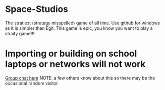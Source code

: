 # Space-Studios
The stratiest (stratagy misspelled) game of all time.
Use github for windows as it is simpler than Egit.
This game is epic, you know you want to play a straity game!!!!
# Importing or building on school laptops or networks will not work

[Group chat here](https://test-chat-nikola-bojanic.c9.io/) NOTE: a few others know about this so there may be the occasional random visitor.


